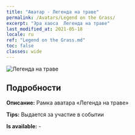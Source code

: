 ```yaml
---
title: "Аватар - Легенда на траве"
permalink: /Avatars/Legend on the Grass/
excerpt: "Эра хаоса  Легенда на траве"
last_modified_at: 2021-05-18
locale: ru
ref: "Legend on the Grass.md"
toc: false
classes: wide
---
```

 ![Легенда на траве](/images/a/avatarFrame_64.png)

## Подробности

 **Описание:** Рамка аватара «Легенда на траве» 

 **Tips:** Выдается за участие в событии 

 **Is available:**  - 

